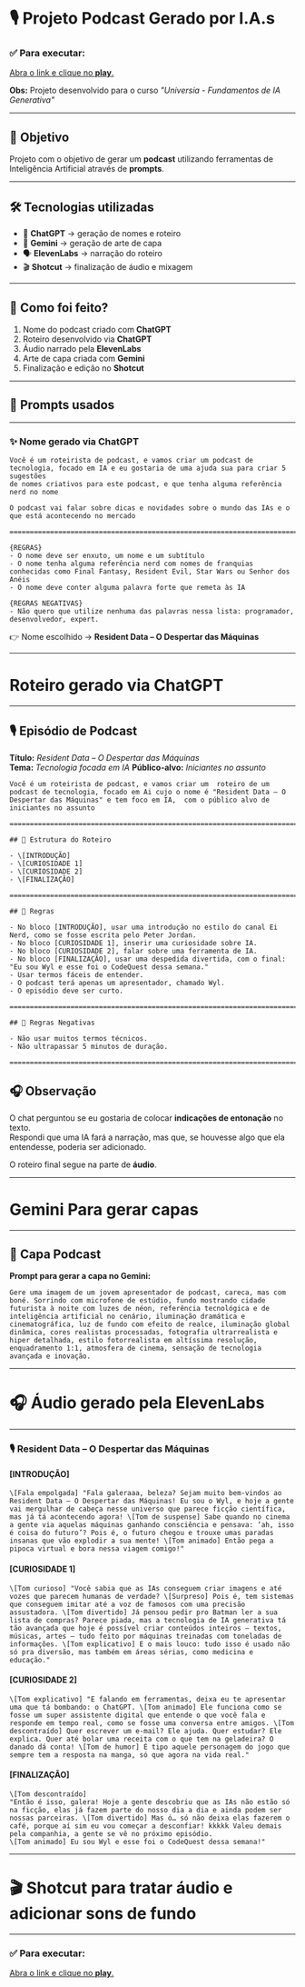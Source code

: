 # 🎙️ Projeto Podcast Gerado por I.A.s

### ✅ Para executar:
[Abra o link e clique no **play**.](https://wyldnerpina.github.io/Podcast---IA/)

**Obs:** Projeto desenvolvido para o curso *"Universia - Fundamentos de IA Generativa"*

---

## 🎯 Objetivo

Projeto com o objetivo de gerar um **podcast** utilizando ferramentas de Inteligência Artificial através de **prompts**.

---

## 🛠️ Tecnologias utilizadas

* 🤖 **ChatGPT** → geração de nomes e roteiro
* 🎨 **Gemini** → geração de arte de capa
* 🗣️ **ElevenLabs** → narração do roteiro
* 🎬 **Shotcut** → finalização de áudio e mixagem

---

## 📌 Como foi feito?

1. Nome do podcast criado com **ChatGPT**
2. Roteiro desenvolvido via **ChatGPT**
3. Áudio narrado pela **ElevenLabs**
4. Arte de capa criada com **Gemini**
5. Finalização e edição no **Shotcut**

---

## 🧾 Prompts usados

---

### ✨ Nome gerado via ChatGPT

```text
Você é um roteirista de podcast, e vamos criar um podcast de tecnologia, focado em IA e eu gostaria de uma ajuda sua para criar 5 sugestões
de nomes criativos para este podcast, e que tenha alguma referência nerd no nome

O podcast vai falar sobre dicas e novidades sobre o mundo das IAs e o que está acontecendo no mercado

======================================================================================================

{REGRAS}
- O nome deve ser enxuto, um nome e um subtítulo
- O nome tenha alguma referência nerd com nomes de franquias conhecidas como Final Fantasy, Resident Evil, Star Wars ou Senhor dos Anéis
- O nome deve conter alguma palavra forte que remeta às IA

{REGRAS NEGATIVAS}
- Não quero que utilize nenhuma das palavras nessa lista: programador, desenvolvedor, expert.
```

👉 Nome escolhido → **Resident Data – O Despertar das Máquinas**

---

# Roteiro gerado via ChatGPT
---

## 🎙️ Episódio de Podcast  
**Título:** *Resident Data – O Despertar das Máquinas*  
**Tema:** *Tecnologia focada em IA* 
**Público-alvo:** *Iniciantes no assunto*

```text
Você é um roteirista de podcast, e vamos criar um  roteiro de um podcast de tecnologia, focado em Ai cujo o nome é "Resident Data – O Despertar das Máquinas" e tem foco em IA,  com o público alvo de iniciantes no assunto

======================================================================================================

## 📑 Estrutura do Roteiro

- \[INTRODUÇÃO]  
- \[CURIOSIDADE 1]  
- \[CURIOSIDADE 2]  
- \[FINALIZAÇÃO]  

======================================================================================================

## 📌 Regras

- No bloco [INTRODUÇÃO], usar uma introdução no estilo do canal Ei Nerd, como se fosse escrita pelo Peter Jordan.  
- No bloco [CURIOSIDADE 1], inserir uma curiosidade sobre IA.  
- No bloco [CURIOSIDADE 2], falar sobre uma ferramenta de IA.  
- No bloco [FINALIZAÇÃO], usar uma despedida divertida, com o final: "Eu sou Wyl e esse foi o CodeQuest dessa semana." 
- Usar termos fáceis de entender.  
- O podcast terá apenas um apresentador, chamado Wyl.  
- O episódio deve ser curto.  

======================================================================================================

## 🚫 Regras Negativas

- Não usar muitos termos técnicos.  
- Não ultrapassar 5 minutos de duração.  

======================================================================================================
```

## 🎧 Observação

O chat perguntou se eu gostaria de colocar **indicações de entonação** no texto.  
Respondi que uma IA fará a narração, mas que, se houvesse algo que ela entendesse, poderia ser adicionado.  

O roteiro final segue na parte de **áudio**. 

---

# Gemini Para gerar capas
---

## 🎨 Capa Podcast  

**Prompt para gerar a capa no Gemini:**

```text
Gere uma imagem de um jovem apresentador de podcast, careca, mas com boné. Sorrindo com microfone de estúdio, fundo mostrando cidade futurista à noite com luzes de néon, referência tecnológica e de inteligência artificial no cenário, iluminação dramática e cinematográfica, luz de fundo com efeito de realce, iluminação global dinâmica, cores realistas processadas, fotografia ultrarrealista e hiper detalhada, estilo fotorrealista em altíssima resolução, enquadramento 1:1, atmosfera de cinema, sensação de tecnologia avançada e inovação.  
```
---

# 🎧 Áudio gerado pela ElevenLabs
---

### 🎙️ Resident Data – O Despertar das Máquinas  

#### \[INTRODUÇÃO] 
```text
\[Fala empolgada] "Fala galeraaa, beleza? Sejam muito bem-vindos ao Resident Data – O Despertar das Máquinas! Eu sou o Wyl, e hoje a gente vai mergulhar de cabeça nesse universo que parece ficção científica, mas já tá acontecendo agora! \[Tom de suspense] Sabe quando no cinema a gente via aquelas máquinas ganhando consciência e pensava: ‘ah, isso é coisa do futuro’? Pois é, o futuro chegou e trouxe umas paradas insanas que vão explodir a sua mente! \[Tom animado] Então pega a pipoca virtual e bora nessa viagem comigo!"
```

#### \[CURIOSIDADE 1] 
```text
\[Tom curioso] "Você sabia que as IAs conseguem criar imagens e até vozes que parecem humanas de verdade? \[Surpreso] Pois é, tem sistemas que conseguem imitar até a voz de famosos com uma precisão assustadora. \[Tom divertido] Já pensou pedir pro Batman ler a sua lista de compras? Parece piada, mas a tecnologia de IA generativa tá tão avançada que hoje é possível criar conteúdos inteiros — textos, músicas, artes — tudo feito por máquinas treinadas com toneladas de informações. \[Tom explicativo] E o mais louco: tudo isso é usado não só pra diversão, mas também em áreas sérias, como medicina e educação."
```

#### \[CURIOSIDADE 2] 
```text
\[Tom explicativo] "E falando em ferramentas, deixa eu te apresentar uma que tá bombando: o ChatGPT. \[Tom animado] Ele funciona como se fosse um super assistente digital que entende o que você fala e responde em tempo real, como se fosse uma conversa entre amigos. \[Tom descontraído] Quer escrever um e-mail? Ele ajuda. Quer estudar? Ele explica. Quer até bolar uma receita com o que tem na geladeira? O danado dá conta! \[Tom de humor] É tipo aquele personagem do jogo que sempre tem a resposta na manga, só que agora na vida real."
```

#### \[FINALIZAÇÃO]
```text
\[Tom descontraído]
"Então é isso, galera! Hoje a gente descobriu que as IAs não estão só na ficção, elas já fazem parte do nosso dia a dia e ainda podem ser nossas parceiras. \[Tom divertido] Mas ó… só não deixa elas fazerem o café, porque aí sim eu vou começar a desconfiar! kkkkk Valeu demais pela companhia, a gente se vê no próximo episódio.
\[Tom animado] Eu sou Wyl e esse foi o CodeQuest dessa semana!"
```
---

# 🎬 Shotcut para tratar áudio e adicionar sons de fundo
---

### ✅ Para executar:
[Abra o link e clique no **play**.](https://wyldnerpina.github.io/Podcast---IA/)
